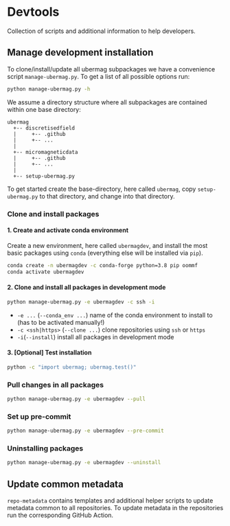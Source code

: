 # Devtools

Collection of scripts and additional information to help developers.

## Manage development installation

To clone/install/update all ubermag subpackages we have a convenience script
`manage-ubermag.py`. To get a list of all possible options run:

```bash
python manage-ubermag.py -h
```

We assume a directory structure where all subpackages are contained within one
base directory:

    ubermag
      +-- discretisedfield
      |     +-- .github
      |     +-- ...
      |
      +-- micromagneticdata
      |     +-- .github
      |     +-- ...
      |
      +-- setup-ubermag.py

To get started create the base-directory, here called `ubermag`, copy
`setup-ubermag.py` to that directory, and change into that directory.

### Clone and install packages

#### 1. Create and activate conda environment ####

Create a new environment, here called `ubermagdev`, and install the most basic
packages using `conda` (everything else will be installed via `pip`).

```bash
conda create -n ubermagdev -c conda-forge python=3.8 pip oommf
conda activate ubermagdev
```

#### 2. Clone and install all packages in development mode ####

```bash
python manage-ubermag.py -e ubermagdev -c ssh -i
```

- `-e ...` (`--conda_env ...`) name of the conda environment to install to (has
  to be activated manually!)
- `-c <ssh|https>` (`--clone ...`) clone repositories using `ssh` or `https`
- `-i`(`--install`) install all packages in development mode

#### 3. [Optional] Test installation ####

```bash
python -c "import ubermag; ubermag.test()"
```

### Pull changes in all packages ###

```bash
python manage-ubermag.py -e ubermagdev --pull
```

### Set up pre-commit ###

```bash
python manage-ubermag.py -e ubermagdev --pre-commit
```

### Uninstalling packages ###

```bash
python manage-ubermag.py -e ubermagdev --uninstall
```

## Update common metadata

`repo-metadata` contains templates and additional helper scripts to update
metadata common to all repositories. To update metadata in the repositories run
the corresponding GitHub Action.
